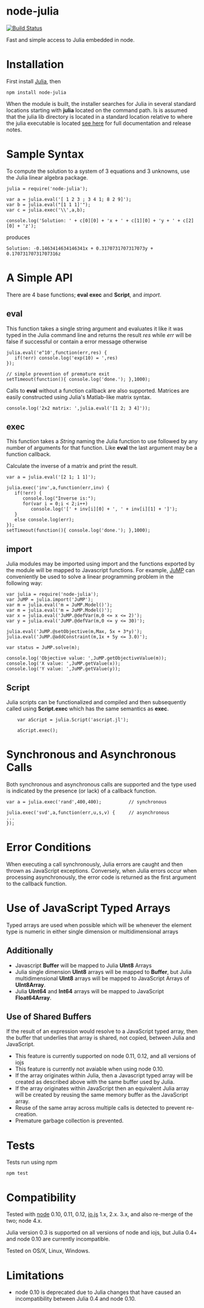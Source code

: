 node-julia
==========

[![Build Status](https://travis-ci.org/waTeim/node-julia.svg?branch=master)](https://travis-ci.org/waTeim/node-julia)

Fast and simple access to Julia embedded in node.

# Installation

First install [Julia](http://julialang.org/), then

    npm install node-julia

When the module is built, the installer searches for Julia in several
standard locations starting with **julia** located on the command path.
Is is assumed that the julia lib directory is located in a standard location
relative to where the julia executable is located [see here](http://node-julia.readme.io/)
for full documentation and release notes.

# Sample Syntax

To compute the solution to a system of 3 equations and 3 unknowns, use the Julia
linear algebra package.

    julia = require('node-julia');

    var a = julia.eval('[ 1 2 3 ; 3 4 1; 8 2 9]');
    var b = julia.eval("[1 1 1]'");
    var c = julia.exec('\\',a,b);

    console.log('Solution: ' + c[0][0] + 'x + ' + c[1][0] + 'y + ' + c[2][0] + 'z');

produces

    Solution: -0.1463414634146341x + 0.3170731707317073y + 0.17073170731707316z

# A Simple API

There are 4 base functions; **eval** **exec** and **Script**, and *import*.

## eval

This function takes a single string argument and evaluates it like it was typed
in the Julia command line and returns the result *res* while *err* will be false if
successful or contain a error message otherwise

    julia.eval('e^10',function(err,res) {
       if(!err) console.log('exp(10) = ',res)
    });

    // simple prevention of premature exit
    setTimeout(function(){ console.log('done.'); },1000);

Calls to **eval** without a function callback are also supported. Matrices
are easily constructed using Julia's Matlab-like matrix syntax.

    console.log('2x2 matrix: ',julia.eval('[1 2; 3 4]'));

## exec

This function takes a *String* naming the Julia function to use followed by any number of
 arguments for that function.  Like **eval** the last argument may be a function callback.

Calculate the inverse of a matrix and print the result.

    var a = julia.eval('[2 1; 1 1]');

    julia.exec('inv',a,function(err,inv) {
       if(!err) {
          console.log("Inverse is:");
          for(var i = 0;i < 2;i++)
             console.log('[' + inv[i][0] + ', ' + inv[i][1] + ']');
       }
       else console.log(err);
    });
    setTimeout(function(){ console.log('done.'); },1000);

## import

Julia modules may be imported using import and the functions exported by
the module will be mapped to Javascript functions. For example,
[JuMP](http://jump.readthedocs.org/en/latest) can conveniently be
used to solve a linear programming problem in the following way:

    var julia = require('node-julia');
    var JuMP = julia.import('JuMP');
    var m = julia.eval('m = JuMP.Model()');
    var m = julia.eval('m = JuMP.Model()');
    var x = julia.eval('JuMP.@defVar(m,0 <= x <= 2)');
    var y = julia.eval('JuMP.@defVar(m,0 <= y <= 30)');

    julia.eval('JuMP.@setObjective(m,Max, 5x + 3*y)');
    julia.eval('JuMP.@addConstraint(m,1x + 5y <= 3.0)');

    var status = JuMP.solve(m);

    console.log('Objective value: ',JuMP.getObjectiveValue(m));
    console.log('X value: ',JuMP.getValue(x));
    console.log('Y value: ',JuMP.getValue(y));

## Script

Julia scripts can be functionalized and compiled and then subsequently
called using **Script.exec** which has the same semantics as **exec**.

        var aScript = julia.Script('ascript.jl');

        aScript.exec();

# Synchronous and Asynchronous Calls
Both synchronous and asynchronous calls are supported and the type used is
indicated by the presence (or lack) of a callback function.

    var a = julia.exec('rand',400,400);          // synchronous

    julia.exec('svd',a,function(err,u,s,v) {     // asynchronous
    ...
    });

# Error Conditions

When executing a call synchronously, Julia errors are caught and then
thrown as JavaScript exceptions.  Conversely, when Julia errors occur when
processing asynchronously, the error code is returned as the first argument
to the callback function.

# Use of JavaScript Typed Arrays
Typed arrays are used when possible which will be whenever the element
type is numeric in either single dimension or multidimensional arrays

## Additionally
* Javascript **Buffer** will be mapped to Julia **UInt8** Arrays
* Julia single dimension **UInt8** arrays will be mapped to **Buffer**, but
Julia multidimensional **UInt8** arrays will be mapped to JavaScript Arrays
of **UInt8Array**.
* Julia **UInt64** and **Int64** arrays will be mapped to JavaScript
**Float64Array**.

## Use of Shared Buffers
If the result of an expression would resolve to a JavaScript typed array, then
the buffer that underlies that array is shared, not copied, between Julia and JavaScript.
* This feature is currently supported on node 0.11, 0.12, and all versions of iojs
* This feature is currently not avaiable when using node 0.10.
* If the array originates within Julia, then a Javascript typed array will be
created as described above with the same buffer used by Julia.
* If the array originates within JavaScript then an equivalent Julia array will be created
by reusing the same memory buffer as the JavaScript array.
* Reuse of the same array across multiple calls is detected to prevent re-creation.
* Premature garbage collection is prevented.

# Tests
Tests run using npm

    npm test

# Compatibility
Tested with [node](http://nodejs.org/) 0.10, 0.11, 0.12, [io.js](https://iojs.org/)
1.x, 2.x. 3.x, and also re-merge of the two; node 4.x.

Julia version 0.3 is supported on all versions of node and iojs, but Julia 0.4+ and node
0.10 are currently incompatible.

Tested on OS/X, Linux, Windows.

# Limitations

* node 0.10 is deprecated due to Julia changes that have caused an incompatibility
between Julia 0.4 and node 0.10.
